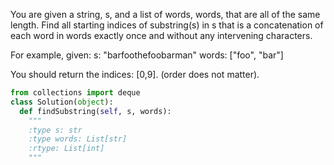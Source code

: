 
You are given a string, s, and a list of words, words, that are all of the same length. Find all starting indices of substring(s) in s that is a concatenation of each word in words exactly once and without any intervening characters.



For example, given:
s: "barfoothefoobarman"
words: ["foo", "bar"]



You should return the indices: [0,9].
(order does not matter).



```python
from collections import deque
class Solution(object):
  def findSubstring(self, s, words):
    """
    :type s: str
    :type words: List[str]
    :rtype: List[int]
    """
```
